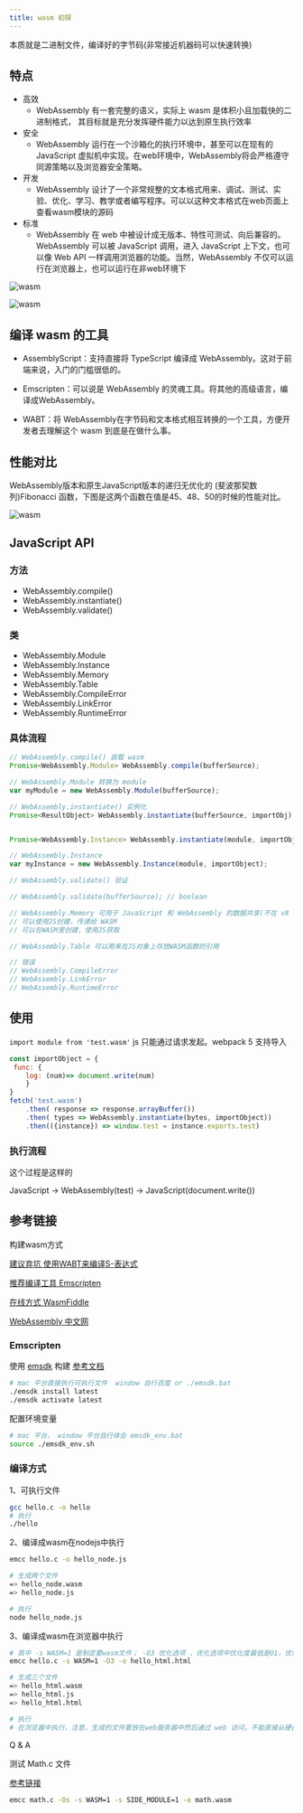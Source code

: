 ```yaml
---
title: wasm 初探
---
```


本质就是二进制文件，编译好的字节码(非常接近机器码可以快速转换)

## 特点

- 高效
  - WebAssembly 有一套完整的语义，实际上 wasm 是体积小且加载快的二进制格式， 其目标就是充分发挥硬件能力以达到原生执行效率
- 安全
  - WebAssembly 运行在一个沙箱化的执行环境中，甚至可以在现有的 JavaScript 虚拟机中实现。在web环境中，WebAssembly将会严格遵守同源策略以及浏览器安全策略。
- 开发
  - WebAssembly 设计了一个非常规整的文本格式用来、调试、测试、实验、优化、学习、教学或者编写程序。可以以这种文本格式在web页面上查看wasm模块的源码
- 标准
  - WebAssembly 在 web 中被设计成无版本、特性可测试、向后兼容的。WebAssembly 可以被 JavaScript 调用，进入 JavaScript 上下文，也可以像 Web API 一样调用浏览器的功能。当然，WebAssembly 不仅可以运行在浏览器上，也可以运行在非web环境下

![wasm](/images/wasm/index1.png)

![wasm](/images/wasm/index2.png)

## 编译 wasm 的工具

- AssemblyScript：支持直接将 TypeScript 编译成 WebAssembly。这对于前端来说，入门的门槛很低的。

- Emscripten：可以说是 WebAssembly 的灵魂工具。将其他的高级语言，编译成WebAssembly。

- WABT：将 WebAssembly在字节码和文本格式相互转换的一个工具，方便开发者去理解这个 wasm 到底是在做什么事。

## 性能对比

WebAssembly版本和原生JavaScript版本的递归无优化的 (斐波那契数列)Fibonacci 函数，下图是这两个函数在值是45、48、50的时候的性能对比。

![wasm](/images/wasm/index3.png)

## JavaScript API

### 方法

- WebAssembly.compile()
- WebAssembly.instantiate()
- WebAssembly.validate()

### 类

- WebAssembly.Module
- WebAssembly.Instance
- WebAssembly.Memory
- WebAssembly.Table
- WebAssembly.CompileError
- WebAssembly.LinkError
- WebAssembly.RuntimeError

### 具体流程

```js
// WebAssembly.compile() 装载 wasm
Promise<WebAssembly.Module> WebAssembly.compile(bufferSource);

// WebAssembly.Module 转换为 module
var myModule = new WebAssembly.Module(bufferSource);

// WebAssembly.instantiate() 实例化
Promise<ResultObject> WebAssembly.instantiate(bufferSource, importObj) // ResultObject:{module, instance}


Promise<WebAssembly.Instance> WebAssembly.instantiate(module, importObject);

// WebAssembly.Instance
var myInstance = new WebAssembly.Instance(module, importObject);

// WebAssembly.validate() 验证

// WebAssembly.validate(bufferSource); // boolean

// WebAssembly.Memory 可用于 JavaScript 和 WebAssembly 的数据共享(不在 v8 中，自己的内存回收体系)
// 可以使用JS创建，传递给 WASM
// 可以在WASM里创建，使用JS获取

// WebAssembly.Table 可以用来在JS对象上存放WASM函数的引用

// 错误
// WebAssembly.CompileError
// WebAssembly.LinkError
// WebAssembly.RuntimeError
```

## 使用

`import module from 'test.wasm'` js 只能通过请求发起。webpack 5 支持导入

```js
const importObject = {
 func: {
    log: (num)=> document.write(num)
    }
}
fetch('test.wasm')
    .then( response => response.arrayBuffer())
    .then( types => WebAssembly.instantiate(bytes, importObject))
    .then(({instance}) => window.test = instance.exports.test)
```

### 执行流程

这个过程是这样的

JavaScript -> WebAssembly(test) -> JavaScript(document.write())

## 参考链接

构建wasm方式

[建议弃坑 使用WABT来编译S-表达式](https://github.com/WebAssembly/wabt)

[推荐编译工具 Emscripten](https://emscripten.org/docs/getting_started/downloads.html)

[在线方式 WasmFiddle](https://wasdk.github.io/WasmFiddle/)

[WebAssembly 中文网](http://webassembly.org.cn)

### Emscripten

使用 [emsdk](https://github.com/HondryTravis/emsdk) 构建 [参考文档](https://www.it610.com/article/1282220241333534720.htm)

```sh
# mac 平台直接执行可执行文件  window 自行百度 or ./emsdk.bat
./emsdk install latest
./emsdk activate latest
```

配置环境变量

```sh
# mac 平台， window 平台自行体会 emsdk_env.bat
source ./emsdk_env.sh
```

### 编译方式

1、可执行文件

```sh
gcc hello.c -o hello
# 执行
./hello
```

2、编译成wasm在nodejs中执行

```sh
emcc hello.c -o hello_node.js

# 生成两个文件
=> hello_node.wasm
=> hello_node.js

# 执行
node hello_node.js
```

3、编译成wasm在浏览器中执行

```sh
# 其中 -s WASM=1 是制定要wasm文件； -O3 优化选项 ，优化选项中优化度最低是O1，优化度最高是O3,最好推荐 O1，避免意外优化
emcc hello.c -s WASM=1 -O3 -o hello_html.html

# 生成三个文件
=> hello_html.wasm
=> hello_html.js
=> hello_html.html

# 执行
# 在浏览器中执行，注意，生成的文件要放在web服务器中然后通过 web 访问，不能直接从硬盘访问

```

Q & A

测试 Math.c 文件

[参考链接](https://www.cnblogs.com/y-y-y-y/p/9897154.html)

```sh
emcc math.c -Os -s WASM=1 -s SIDE_MODULE=1 -o math.wasm
```
